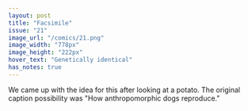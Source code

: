 ```yaml
---
layout: post
title: "Facsimile"
issue: "21"
image_url: "/comics/21.png"
image_width: "778px"
image_height: "222px"
hover_text: "Genetically identical"
has_notes: true
---
```

We came up with the idea for this after looking at a potato.  The original caption possibility was "How anthropomorphic dogs reproduce."
